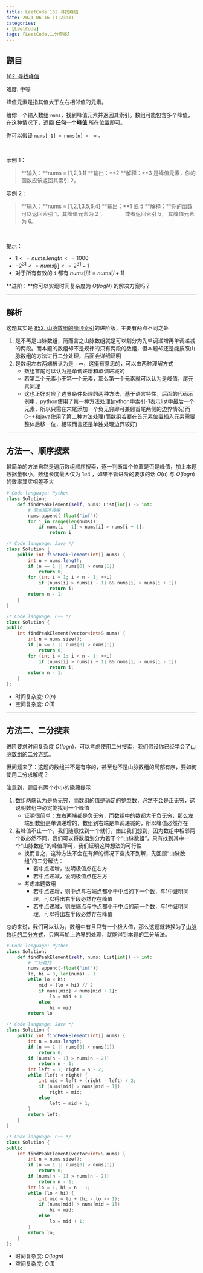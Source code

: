 ```yaml
---
title: LeetCode 162 寻找峰值
date: 2021-06-16 11:23:11
categories:
- [LeetCode]
tags: [LeetCode,二分查找]
---
```


## 题目

[162. 寻找峰值]([题目链接](https://leetcode-cn.com/problems/find-peak-element/))

难度: 中等

<!--more-->

峰值元素是指其值大于左右相邻值的元素。

给你一个输入数组 `nums`，找到峰值元素并返回其索引。数组可能包含多个峰值，在这种情况下，返回 **任何一个峰值** 所在位置即可。

你可以假设 `nums[-1] = nums[n] = -∞` 。

$\quad$

示例 1：

> **输入：**nums = [1,2,3,1]
> **输出：**2
> **解释：**3 是峰值元素，你的函数应该返回其索引 2。

示例 2：

> **输入：**nums = [1,2,1,3,5,6,4]
> **输出：**1 或 5
> **解释：**你的函数可以返回索引 1，其峰值元素为 2；
> $\quad \qquad$ 或者返回索引 5， 其峰值元素为 6。

$\quad$

提示：

- $1 <= nums.length <= 1000$
- $-2^{31} <= nums[i] <= 2^{31} - 1$
- 对于所有有效的 `i` 都有 $nums[i] != nums[i + 1]$

**进阶：**你可以实现时间复杂度为 $O(logN)$ 的解决方案吗？

---

## 解析

这题其实是 [852. 山脉数组的峰顶索引](https://leetcode-cn.com/problems/peak-index-in-a-mountain-array/)的进阶版，主要有两点不同之处

1. 是不再是山脉数组，简而言之山脉数组就是可以划分为先单调递增再单调递减的两段。而本题的数组却不是规律的只有两段的数组，但本题却还是能按照山脉数组的方法进行二分处理，后面会详细证明
2. 是数组左右两端被认为是 $- \infty$，这挺有意思的，可以由两种理解方式
   - 数组首尾可以认为是单调递增和单调递减的
   - 若第二个元素小于第一个元素，那么第一个元素就可以认为是峰值，尾元素同理
   - 这也正好对应了边界条件处理的两种方法，基于语言特性，后面的代码示例中，python使用了第一种方法处理(python中索引-1表示list中最后一个元素，所以只需在末尾添加一个负无穷即可兼顾首尾两侧的边界情况)而C++和java使用了第二种方法处理(而数组若要在首元素位置插入元素需要整体后移一位，相较而言还是单独处理边界较好)

---

## 方法一、顺序搜索

最简单的方法自然是遍历数组顺序搜索，逐一判断每个位置是否是峰值，加上本题数据量很小，数组长度最大仅为 $1e4$ ，如果不管进阶的要求的话 $O(n)$ 与 $O(logn)$ 的效率其实相差不大

```python
# Code language: Python
class Solution:
    def findPeakElement(self, nums: List[int]) -> int:
        # 简单顺序搜索
        nums.append(-float("inf"))
        for i in range(len(nums)):
            if nums[i - 1] < nums[i] > nums[i + 1]:
                return i
```

```java
/* Code language: Java */
class Solution {
    public int findPeakElement(int[] nums) {
        int n = nums.length;
        if (n == 1 || nums[0] > nums[1])
            return 0;
        for (int i = 1; i < n - 1; ++i)
            if (nums[i] > nums[i - 1] && nums[i] > nums[i + 1])
                return i;
        return n - 1;
    }
}
```

```cpp
/* Code language: C++ */
class Solution {
public:
    int findPeakElement(vector<int>& nums) {
        int n = nums.size();
        if (n <= 1 || nums[0] > nums[1])
            return 0;
        for (int i = 1; i < n - 1; ++i)
            if (nums[i] > nums[i + 1] && nums[i] > nums[i - 1])
                return i;
        return n - 1;
    }
};
```

- 时间复杂度: $O(n)$
- 空间复杂度: $O(1)$

---

## 方法二、二分搜索

进阶要求时间复杂度 $O(logn)$，可以考虑使用二分搜索，我们假设你已经学会了[山脉数组的二分方式](https://leetcode-cn.com/problems/peak-index-in-a-mountain-array/solution/852-shan-mai-shu-zu-de-feng-ding-suo-shu-f91g/)。

但问题来了：这题的数组并不是有序的，甚至也不是山脉数组的局部有序，要如何使用二分求解呢？

注意到，题目有两个小小的隐藏提示

1. 数组两端认为是负无穷，而数组的值是确定的整型数，必然不会是正无穷，这说明数组中必定能找到一个峰值
   - 证明很简单：左右两端都是负无穷，而数组中的数都大于负无穷，那么左端到数组是单调递增的，数组到右端是单调递减的，所以峰值必然存在
2. 若峰值不止一个，我们随意找到一个就行，由此我们想到，因为数组中相邻两个数必然不同，我们可以将数组划分为若干个“山脉数组”，只有找到其中一个“山脉数组”的峰值即可，我们证明这种想法的可行性
   - 换而言之，这种方法不会在有解的情况下查找不到解，先回顾“山脉数组”的二分解法：
     - 若中点递增，说明极值点在右方
     - 若中点递减，说明极值点在左方
   - 考虑本题数组
     - 若中点递增，则中点与右端点都小于中点的下一个数，与1中证明同理，可以得出右半段必然存在峰值
     - 若中点递减，则左端点与中点都小于中点的前一个数，与1中证明同理，可以得出左半段必然存在峰值

总的来说，我们可以认为，数组中有且只有一个极大值，那么这题就转换为了[山脉数组的二分方式](https://leetcode-cn.com/problems/peak-index-in-a-mountain-array/solution/852-shan-mai-shu-zu-de-feng-ding-suo-shu-f91g/)，只需再加上边界的处理，就能得到本题的二分解法。

```python
# Code language: Python
class Solution:
    def findPeakElement(self, nums: List[int]) -> int:
        # 二分查找
        nums.append(-float("inf"))
        lo, hi = 0, len(nums) - 1
        while lo < hi:
            mid = (lo + hi) // 2
            if nums[mid] < nums[mid + 1]:
                lo = mid + 1
            else:
                hi = mid
        return lo
```

```java
/* Code language: Java */
class Solution {
    public int findPeakElement(int[] nums) {
        int n = nums.length;
        if (n == 1 || nums[0] > nums[1])
            return 0;
        if (nums[n - 1] > nums[n - 2])
            return n - 1;
        int left = 1, right = n - 2;
        while (left < right) {
            int mid = left + (right - left) / 2;
            if (nums[mid] > nums[mid + 1])
                right = mid;
            else
                left = mid + 1;
        }
        return left;
    }
}
```

```cpp
/* Code language: C++ */
class Solution {
public:
    int findPeakElement(vector<int>& nums) {
        int n = nums.size();
        if (n <= 1 || nums[0] > nums[1])
            return 0;
        if (nums[n - 1] > nums[n - 2])
            return n - 1;
        int lo = 1, hi = n - 1;
        while (lo < hi) {
            int mid = lo + (hi - lo >> 1);
            if (nums[mid] > nums[mid + 1])
                hi = mid;
            else
                lo = mid + 1;
        }
        return lo;
    }
};
```

- 时间复杂度: $O(logn)$
- 空间复杂度: $O(1)$
